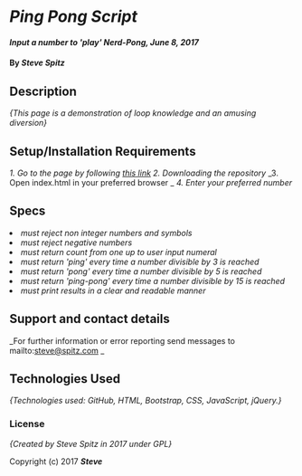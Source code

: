# _Ping Pong Script_

#### _Input a number to 'play' Nerd-Pong, June 8, 2017_

#### By _**Steve Spitz**_

## Description

_{This page is a demonstration of loop knowledge and an amusing diversion}_

## Setup/Installation Requirements
_1. Go to the page by following <a href=https://github.com/Gingerbolt/PingPong>this link</a>_
_2. Downloading the repository_
_3. Open index.html in your preferred browser _
_4. Enter your preferred number_

## Specs

_<li> must reject non integer numbers and symbols</li>_
_<li> must reject negative numbers </li>_
_<li> must return count from one up to user input numeral </li>_
_<li> must return 'ping' every time a number divisible by 3 is reached </li>_
_<li> must return 'pong' every time a number divisible by 5 is reached </li>_
_<li> must return 'ping-pong' every time a number divisible by 15 is reached </li>_
_<li> must print results in a clear and readable manner </li>_

## Support and contact details

_For further information or error reporting send messages to mailto:steve@spitz.com _

## Technologies Used

_{Technologies used: GitHub, HTML, Bootstrap, CSS, JavaScript, jQuery.}_

### License

*{Created by Steve Spitz in 2017 under GPL}*

Copyright (c) 2017 **_Steve_**
